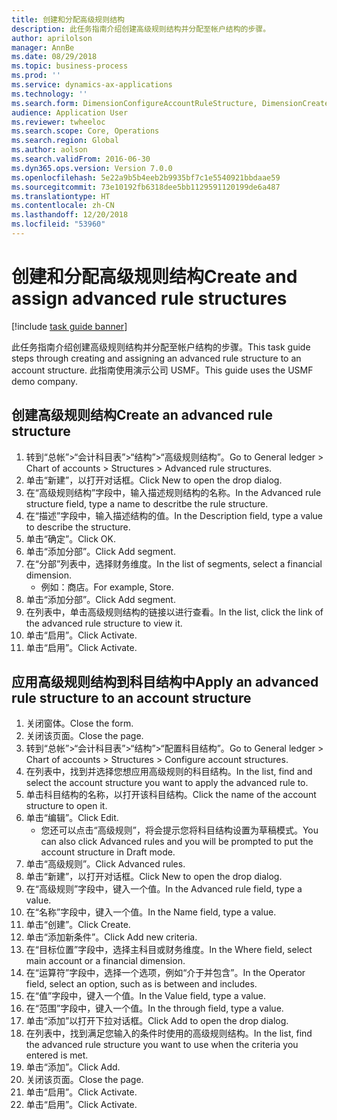 ```yaml
---
title: 创建和分配高级规则结构
description: 此任务指南介绍创建高级规则结构并分配至帐户结构的步骤。
author: aprilolson
manager: AnnBe
ms.date: 08/29/2018
ms.topic: business-process
ms.prod: ''
ms.service: dynamics-ax-applications
ms.technology: ''
ms.search.form: DimensionConfigureAccountRuleStructure, DimensionCreateAccountRuleStructure, DimensionHierarchyAddLevel, DimensionHierarchyConstraintActivate, DimensionConfigureAccountStructure, DimensionConfigureAccountRule, DimensionCreateAccountRule, DimensionSelectAccountRuleStructure
audience: Application User
ms.reviewer: twheeloc
ms.search.scope: Core, Operations
ms.search.region: Global
ms.author: aolson
ms.search.validFrom: 2016-06-30
ms.dyn365.ops.version: Version 7.0.0
ms.openlocfilehash: 5e22a9b5b4eeb2b9935bf7c1e5540921bbdaae59
ms.sourcegitcommit: 73e10192fb6318dee5bb1129591120199de6a487
ms.translationtype: HT
ms.contentlocale: zh-CN
ms.lasthandoff: 12/20/2018
ms.locfileid: "53960"
---
```

# <a name="create-and-assign-advanced-rule-structures"></a><span data-ttu-id="e1179-103">创建和分配高级规则结构</span><span class="sxs-lookup"><span data-stu-id="e1179-103">Create and assign advanced rule structures</span></span>

[!include [task guide banner](../../includes/task-guide-banner.md)]

<span data-ttu-id="e1179-104">此任务指南介绍创建高级规则结构并分配至帐户结构的步骤。</span><span class="sxs-lookup"><span data-stu-id="e1179-104">This task guide steps through creating and assigning an advanced rule structure to an account structure.</span></span> <span data-ttu-id="e1179-105">此指南使用演示公司 USMF。</span><span class="sxs-lookup"><span data-stu-id="e1179-105">This guide uses the USMF demo company.</span></span>


## <a name="create-an-advanced-rule-structure"></a><span data-ttu-id="e1179-106">创建高级规则结构</span><span class="sxs-lookup"><span data-stu-id="e1179-106">Create an advanced rule structure</span></span>
1. <span data-ttu-id="e1179-107">转到“总帐”>“会计科目表”>“结构”>“高级规则结构”。</span><span class="sxs-lookup"><span data-stu-id="e1179-107">Go to General ledger > Chart of accounts > Structures > Advanced rule structures.</span></span>
2. <span data-ttu-id="e1179-108">单击“新建”，以打开对话框。</span><span class="sxs-lookup"><span data-stu-id="e1179-108">Click New to open the drop dialog.</span></span>
3. <span data-ttu-id="e1179-109">在“高级规则结构”字段中，输入描述规则结构的名称。</span><span class="sxs-lookup"><span data-stu-id="e1179-109">In the Advanced rule structure field, type a name to descritbe the rule structure.</span></span>
4. <span data-ttu-id="e1179-110">在“描述”字段中，输入描述结构的值。</span><span class="sxs-lookup"><span data-stu-id="e1179-110">In the Description field, type a value to describe the structure.</span></span>
5. <span data-ttu-id="e1179-111">单击“确定”。</span><span class="sxs-lookup"><span data-stu-id="e1179-111">Click OK.</span></span>
6. <span data-ttu-id="e1179-112">单击“添加分部”。</span><span class="sxs-lookup"><span data-stu-id="e1179-112">Click Add segment.</span></span>
7. <span data-ttu-id="e1179-113">在“分部”列表中，选择财务维度。</span><span class="sxs-lookup"><span data-stu-id="e1179-113">In the list of segments, select a financial dimension.</span></span>
    * <span data-ttu-id="e1179-114">例如：商店。</span><span class="sxs-lookup"><span data-stu-id="e1179-114">For example, Store.</span></span>  
8. <span data-ttu-id="e1179-115">单击“添加分部”。</span><span class="sxs-lookup"><span data-stu-id="e1179-115">Click Add segment.</span></span>
9. <span data-ttu-id="e1179-116">在列表中，单击高级规则结构的链接以进行查看。</span><span class="sxs-lookup"><span data-stu-id="e1179-116">In the list, click the link of the advanced rule structure to view it.</span></span>
10. <span data-ttu-id="e1179-117">单击“启用”。</span><span class="sxs-lookup"><span data-stu-id="e1179-117">Click Activate.</span></span>
11. <span data-ttu-id="e1179-118">单击“启用”。</span><span class="sxs-lookup"><span data-stu-id="e1179-118">Click Activate.</span></span>

## <a name="apply-an-advanced-rule-structure-to-an-account-structure"></a><span data-ttu-id="e1179-119">应用高级规则结构到科目结构中</span><span class="sxs-lookup"><span data-stu-id="e1179-119">Apply an advanced rule structure to an account structure</span></span>
1. <span data-ttu-id="e1179-120">关闭窗体。</span><span class="sxs-lookup"><span data-stu-id="e1179-120">Close the form.</span></span>
2. <span data-ttu-id="e1179-121">关闭该页面。</span><span class="sxs-lookup"><span data-stu-id="e1179-121">Close the page.</span></span>
3. <span data-ttu-id="e1179-122">转到“总帐”>“会计科目表”>“结构”>“配置科目结构”。</span><span class="sxs-lookup"><span data-stu-id="e1179-122">Go to General ledger > Chart of accounts > Structures > Configure account structures.</span></span>
4. <span data-ttu-id="e1179-123">在列表中，找到并选择您想应用高级规则的科目结构。</span><span class="sxs-lookup"><span data-stu-id="e1179-123">In the list, find and select the account structure you want to apply the advanced rule to.</span></span>
5. <span data-ttu-id="e1179-124">单击科目结构的名称，以打开该科目结构。</span><span class="sxs-lookup"><span data-stu-id="e1179-124">Click the name of the account structure to open it.</span></span>
6. <span data-ttu-id="e1179-125">单击“编辑”。</span><span class="sxs-lookup"><span data-stu-id="e1179-125">Click Edit.</span></span>
    * <span data-ttu-id="e1179-126">您还可以点击“高级规则”，将会提示您将科目结构设置为草稿模式。</span><span class="sxs-lookup"><span data-stu-id="e1179-126">You can also click Advanced rules and you will be prompted to put the account structure in Draft mode.</span></span>  
7. <span data-ttu-id="e1179-127">单击“高级规则”。</span><span class="sxs-lookup"><span data-stu-id="e1179-127">Click Advanced rules.</span></span>
8. <span data-ttu-id="e1179-128">单击“新建”，以打开对话框。</span><span class="sxs-lookup"><span data-stu-id="e1179-128">Click New to open the drop dialog.</span></span>
9. <span data-ttu-id="e1179-129">在“高级规则”字段中，键入一个值。</span><span class="sxs-lookup"><span data-stu-id="e1179-129">In the Advanced rule field, type a value.</span></span>
10. <span data-ttu-id="e1179-130">在“名称”字段中，键入一个值。</span><span class="sxs-lookup"><span data-stu-id="e1179-130">In the Name field, type a value.</span></span>
11. <span data-ttu-id="e1179-131">单击“创建”。</span><span class="sxs-lookup"><span data-stu-id="e1179-131">Click Create.</span></span>
12. <span data-ttu-id="e1179-132">单击“添加新条件”。</span><span class="sxs-lookup"><span data-stu-id="e1179-132">Click Add new criteria.</span></span>
13. <span data-ttu-id="e1179-133">在“目标位置”字段中，选择主科目或财务维度。</span><span class="sxs-lookup"><span data-stu-id="e1179-133">In the Where field, select main account or a financial dimension.</span></span>
14. <span data-ttu-id="e1179-134">在“运算符”字段中，选择一个选项，例如“介于并包含”。</span><span class="sxs-lookup"><span data-stu-id="e1179-134">In the Operator field, select an option, such as is between and includes.</span></span>
15. <span data-ttu-id="e1179-135">在“值”字段中，键入一个值。</span><span class="sxs-lookup"><span data-stu-id="e1179-135">In the Value field, type a value.</span></span>
16. <span data-ttu-id="e1179-136">在“范围”字段中，键入一个值。</span><span class="sxs-lookup"><span data-stu-id="e1179-136">In the through field, type a value.</span></span>
17. <span data-ttu-id="e1179-137">单击“添加”以打开下拉对话框。</span><span class="sxs-lookup"><span data-stu-id="e1179-137">Click Add to open the drop dialog.</span></span>
18. <span data-ttu-id="e1179-138">在列表中，找到满足您输入的条件时使用的高级规则结构。</span><span class="sxs-lookup"><span data-stu-id="e1179-138">In the list, find the advanced rule structure you want to use when the criteria you entered is met.</span></span>
19. <span data-ttu-id="e1179-139">单击“添加”。</span><span class="sxs-lookup"><span data-stu-id="e1179-139">Click Add.</span></span>
20. <span data-ttu-id="e1179-140">关闭该页面。</span><span class="sxs-lookup"><span data-stu-id="e1179-140">Close the page.</span></span>
21. <span data-ttu-id="e1179-141">单击“启用”。</span><span class="sxs-lookup"><span data-stu-id="e1179-141">Click Activate.</span></span>
22. <span data-ttu-id="e1179-142">单击“启用”。</span><span class="sxs-lookup"><span data-stu-id="e1179-142">Click Activate.</span></span>

